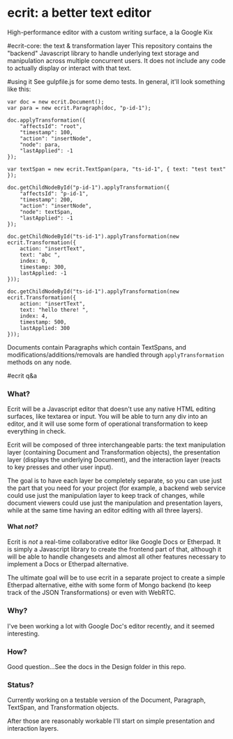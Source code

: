 # ecrit: a better text editor
High-performance editor with a custom writing surface, a la Google Kix

#ecrit-core: the text & transformation layer
This repository contains the "backend" Javascript library to handle underlying text storage and manipulation across multiple concurrent users.
It does not include any code to actually display or interact with that text.

#using it
See gulpfile.js for some demo tests. In general, it'll look something like this:
```
var doc = new ecrit.Document();
var para = new ecrit.Paragraph(doc, "p-id-1");

doc.applyTransformation({
    "affectsId": "root",
    "timestamp": 100,
    "action": "insertNode",
    "node": para,
    "lastApplied": -1
});

var textSpan = new ecrit.TextSpan(para, "ts-id-1", { text: "test text" });

doc.getChildNodeById("p-id-1").applyTransformation({
    "affectsId": "p-id-1",
    "timestamp": 200,
    "action": "insertNode",
    "node": textSpan,
    "lastApplied": -1
});

doc.getChildNodeById("ts-id-1").applyTransformation(new ecrit.Transformation({
    action: "insertText",
    text: "abc ",
    index: 0,
    timestamp: 300,
    lastApplied: -1
}));

doc.getChildNodeById("ts-id-1").applyTransformation(new ecrit.Transformation({
    action: "insertText",
    text: "hello there! ",
    index: 4,
    timestamp: 500,
    lastApplied: 300
}));
```

Documents contain Paragraphs which contain TextSpans, and modifications/additions/removals are handled through ``applyTransformation`` methods on any node.

#ecrit q&a
### What?
Ecrit will be a Javascript editor that doesn't use any native HTML editing surfaces, like textarea or input. You will be able to turn any div into an editor, and it will use some form of operational transformation to keep everything in check.

Ecrit will be composed of three interchangeable parts: the text manipulation layer (containing Document and Transformation objects), the presentation layer (displays the underlying Document), and the interaction layer (reacts to key presses and other user input).

The goal is to have each layer be completely separate, so you can use just the part that you need for your project 
(for example, a backend web service could use just the manipulation layer to keep track of changes, while document viewers could use just the manipulation and presentation layers, while at the same time having an editor editing with all three layers).

#### What *not?*
Ecrit is *not* a real-time collaborative editor like Google Docs or Etherpad. It is simply a Javascript library to create the frontend part of that, although it will be able to handle changesets and almost all other features necessary to implement a Docs or Etherpad alternative.

The ultimate goal will be to use ecrit in a separate project to create a simple Etherpad alternative, eithe with some form of Mongo backend (to keep track of the JSON Transformations) or even with WebRTC.

### Why?
I've been working a lot with Google Doc's editor recently, and it seemed interesting.

### How?
Good question...See the docs in the Design folder in this repo.

### Status?
Currently working on a testable version of the Document, Paragraph, TextSpan, and Transformation objects.

After those are reasonably workable I'll start on simple presentation and interaction layers.